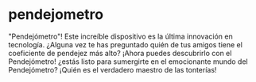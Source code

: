 # pendejometro
 "Pendejómetro"! Este increíble dispositivo es la última innovación en tecnología. ¿Alguna vez te has preguntado quién de tus amigos tiene el coeficiente de pendejez más alto? ¡Ahora puedes descubrirlo con el Pendejómetro! ¿estás listo para sumergirte en el emocionante mundo del Pendejómetro? ¡Quién es el verdadero maestro de las tonterías!
